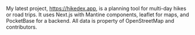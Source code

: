 My latest project, https://hikedex.app, is a planning tool for multi-day hikes or road trips. It uses Next.js with Mantine components, leaflet for maps, and PocketBase for a backend. All data is property of OpenStreetMap and contributors.
